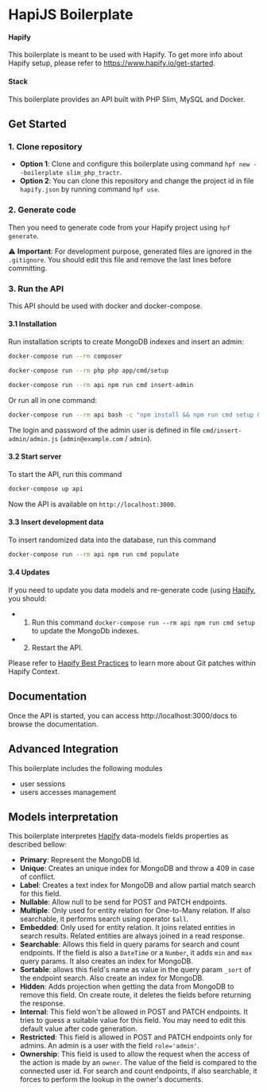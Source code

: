 # HapiJS Boilerplate

#### Hapify
This boilerplate is meant to be used with Hapify. To get more info about Hapify setup, please refer to https://www.hapify.io/get-started.

#### Stack

This boilerplate provides an API built with PHP Slim, MySQL and Docker.

## Get Started

### 1. Clone repository

- **Option 1**: Clone and configure this boilerplate using command `hpf new --boilerplate slim_php_tractr`.
- **Option 2**: You can clone this repository and change the project id in file `hapify.json` by running command `hpf use`.

### 2. Generate code

Then you need to generate code from your Hapify project using `hpf generate`.

⚠️ **Important**: For development purpose, generated files are ignored in the `.gitignore`. You should edit this file and remove the last lines before committing.

### 3. Run the API

This API should be used with docker and docker-compose.

#### 3.1 Installation

Run installation scripts to create MongoDB indexes and insert an admin:

```bash
docker-compose run --rm composer
```

```bash
docker-compose run --rm php php app/cmd/setup
```

```bash
docker-compose run --rm api npm run cmd insert-admin
```

Or run all in one command:

```bash
docker-compose run --rm api bash -c "npm install && npm run cmd setup && npm run cmd insert-admin"
```

The login and password of the admin user is defined in file `cmd/insert-admin/admin.js` (`admin@example.com` / `admin`).

#### 3.2 Start server

To start the API, run this command

```bash
docker-compose up api
```

Now the API is available on `http://localhost:3000`.

#### 3.3 Insert development data

To insert randomized data into the database, run this command

```bash
docker-compose run --rm api npm run cmd populate
```

#### 3.4 Updates

If you need to update you data models and re-generate code (using [Hapify](https://www.hapify.io/), you should:

- 1. Run this command `docker-compose run --rm api npm run cmd setup` to update the MongoDb indexes.
- 2. Restart the API.

Please refer to [Hapify Best Practices](https://www.hapify.io/documentation/best-practices) to learn more about Git patches within Hapify Context.


## Documentation

Once the API is started, you can access http://localhost:3000/docs to browse the documentation.


## Advanced Integration

This boilerplate includes the following modules

- user sessions
- users accesses management


## Models interpretation

This boilerplate interpretes [Hapify](https://www.hapify.io/) data-models fields properties as described bellow:

- **Primary**: Represent the MongoDB Id.
- **Unique**: Creates an unique index for MongoDB and throw a 409 in case of conflict.
- **Label**: Creates a text index for MongoDB and allow partial match search for this field.
- **Nullable**: Allow null to be send for POST and PATCH endpoints.
- **Multiple**: Only used for entity relation for One-to-Many relation. If also searchable, it performs search using operator `$all`.
- **Embedded**: Only used for entity relation. It joins related entities in search results. Related entities are always joined in a read response.
- **Searchable**: Allows this field in query params for search and count endpoints. If the field is also a `DateTime` or a `Number`, it adds `min` and `max` query params. It also creates an index for MongoDB.
- **Sortable**: allows this field's name as value in the query param `_sort` of the endpoint search. Also create an index for MongoDB.
- **Hidden**: Adds projection when getting the data from MongoDB to remove this field. On create route, it deletes the fields before returning the response.
- **Internal**: This field won't be allowed in POST and PATCH endpoints. It tries to guess a suitable value for this field. You may need to edit this default value after code generation.
- **Restricted**: This field is allowed in POST and PATCH endpoints only for admins. An admin is a user with the field `role='admin'`.
- **Ownership**: This field is used to allow the request when the access of the action is made by an `owner`. The value of the field is compared to the connected user id. For search and count endpoints, if also searchable, it forces to perform the lookup in the owner's documents.
